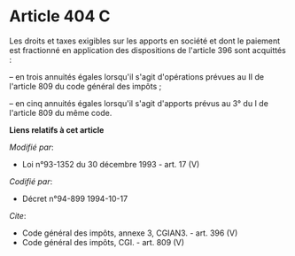 # Article 404 C

Les droits et taxes exigibles sur les apports en société et dont le paiement est fractionné en application des dispositions
de l'article 396 sont acquittés :

– en trois annuités égales lorsqu'il s'agit d'opérations prévues au II de l'article 809 du code général des impôts ;

– en cinq annuités égales lorsqu'il s'agit d'apports prévus au 3° du I de l'article 809 du même code.

**Liens relatifs à cet article**

_Modifié par_:

  - Loi n°93-1352 du 30 décembre 1993 - art. 17 (V)

_Codifié par_:

  - Décret n°94-899 1994-10-17

_Cite_:

  - Code général des impôts, annexe 3, CGIAN3. - art. 396 (V)
  - Code général des impôts, CGI. - art. 809 (V)
